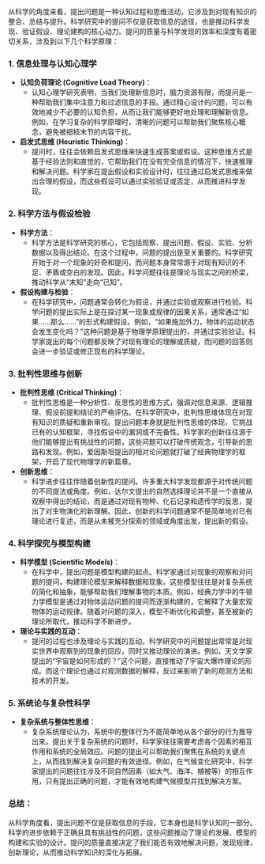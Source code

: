 
从科学的角度来看，提出问题是一种认知过程和思维活动，它涉及到对现有知识的整合、总结与提升。科学研究中的提问不仅是获取信息的途径，也是推动科学发现、验证假设、理论建构的核心动力。提问的质量与科学发现的效率和深度有着密切关系，涉及到以下几个科学原理：

### 1. **信息处理与认知心理学**

- **认知负荷理论 (Cognitive Load Theory)**：
    - 认知心理学研究表明，当我们处理新信息时，脑力资源有限，而提问是一种帮助我们集中注意力和过滤信息的手段。通过精心设计的问题，可以有效地减少不必要的认知负担，从而让我们能够更好地处理和理解新信息。例如，在学习复杂的科学原理时，清晰的问题可以帮助我们聚焦核心概念，避免被细枝末节的内容干扰。
- **启发式思维 (Heuristic Thinking)**：
    - 提问时，往往会依赖启发式思维来快速生成答案或假设。这种思维方式是基于经验法则和直觉的，它帮助我们在没有完全信息的情况下，快速推理和解决问题。科学家在提出假设和实验设计时，往往通过启发式思维来做出合理的假设，而这些假设可以通过实验验证或否定，从而推进科学发现。

### 2. **科学方法与假设检验**

- **科学方法**：
    - 科学方法是科学研究的核心，它包括观察、提出问题、假设、实验、分析数据以及得出结论。在这个过程中，问题的提出是至关重要的。科学研究开始于对一个现象的好奇和提问，而问题本身常常源于对现有知识的不足、矛盾或空白的发现。因此，科学问题往往是理论与现实之间的桥梁，推动科学从“未知”走向“已知”。
- **假设构建与检验**：
    - 在科学研究中，问题通常会转化为假设，并通过实验或观察进行检验。科学问题的提出实际上是在探讨某一现象或规律的因果关系，通常通过“如果……那么……”的形式构建假设。例如，“如果施加外力，物体的运动状态会发生变化吗？”这种问题是基于物理学原理提出的，并通过实验验证。科学家提出的每个问题都反映了对现有理论的理解或质疑，而问题的回答则会进一步验证或修正现有的科学理论。

### 3. **批判性思维与创新**

- **批判性思维 (Critical Thinking)**：
    - 批判性思维是一种分析性、反思性的思维方式，强调对信息来源、逻辑推理、假设前提和结论的严格评估。在科学研究中，批判性思维体现在对现有知识的质疑和重新审视。提出问题本身就是批判性思维的体现，它挑战已有的认知框架，寻找假设中的漏洞或不完备性。科学家的创新往往源于他们能够提出有挑战性的问题，这些问题可以打破传统观念，引导新的思路和发现。例如，爱因斯坦提出的相对论问题就打破了经典物理学的框架，开启了现代物理学的新篇章。
- **创新思维**：
    - 科学进步往往伴随着创新性的提问。许多重大科学发现都源于对传统问题的不同提法或角度。例如，达尔文提出的自然选择理论并不是一个直接从观察中得出的结论，而是通过对现有物种、化石记录和遗传学的反思，提出了对生物演化的新理解。因此，创新的科学问题通常不是简单地对已有理论进行复述，而是从未被充分探索的领域或角度出发，提出新的假设。

### 4. **科学探究与模型构建**

- **科学模型 (Scientific Models)**：
    - 在科学中，提出问题是模型构建的起点。科学家通过对现象的观察和对问题的提问，构建理论模型来解释数据和现象。这些模型往往是对复杂系统的简化和抽象，能够帮助我们理解事物的本质。例如，经典力学中的牛顿力学模型是通过对物体运动问题的提问而逐渐构建的，它解释了大量宏观物体的运动规律。随着对问题的深入，模型不断优化和调整，甚至被新的理论所取代，推动科学不断进步。
- **理论与实践的互动**：
    - 提问的过程也涉及理论与实践的互动。科学研究中的问题提出常常是对现实世界中观察到的现象的回应，同时又推动理论的演进。例如，天文学家提出的“宇宙是如何形成的？”这个问题，直接推动了宇宙大爆炸理论的形成。而这个理论也通过对观测数据的解释，反过来影响了新的观测方法和技术的开发。

### 5. **系统论与复杂性科学**

- **复杂系统与整体性思维**：
    - 复杂系统理论认为，系统中的整体行为不能简单地从各个部分的行为推导出来。提出关于复杂系统的问题时，科学家往往需要考虑各个因素的相互作用和系统的全局效应。问题的提出可以帮助我们聚焦在系统的关键点上，从而找到解决复杂问题的有效途径。例如，在气候变化研究中，科学家提出的问题往往涉及不同自然因素（如大气、海洋、植被等）的相互作用，只有提出正确的问题，才能有效地构建气候模型并找到解决方案。

### 总结：

从科学角度看，提出问题不仅是获取信息的手段，它本身也是科学认知的一部分。科学的进步依赖于正确且具有挑战性的问题，这些问题推动了理论的发展、模型的构建和实验的设计。提问的质量直接决定了我们能否有效地解决问题，发现规律，创新理论，从而推动科学知识的深化与拓展。